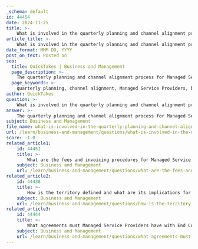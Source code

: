 ```yaml
---
_schema: default
id: 44454
date: 2024-11-25
title: >-
    What is involved in the quarterly planning and channel alignment process?
article_title: >-
    What is involved in the quarterly planning and channel alignment process?
date_format: MMM DD, YYYY
post_on_text: Posted on
seo:
  title: QuickTakes | Business and Management
  page_description: >-
    The quarterly planning and channel alignment process for Managed Service Providers (MSPs) involves structured business reviews, goal setting, alignment assessments, effective communication, performance metrics, feedback mechanisms, and documentation to ensure strategic alignment and operational success.
  page_keywords: >-
    quarterly planning, channel alignment, Managed Service Providers, business reviews, goal setting, alignment assessment, communication, collaboration, performance metrics, feedback mechanism, documentation, follow-up, client relationships, service delivery, business growth
author: QuickTakes
question: >-
    What is involved in the quarterly planning and channel alignment process?
answer: >-
    The quarterly planning and channel alignment process for Managed Service Providers (MSPs) is a structured approach aimed at ensuring that both the MSP and its clients are aligned on strategic goals and operational plans. Here are the key components involved in this process:\n\n1. **Quarterly Business Reviews (QBRs)**: A well-thought-out QBR process is essential for driving technology alignment and standardization. While not all clients may require quarterly meetings, strategic accounts should have these meetings to review progress and adjust plans as necessary. Other accounts may benefit from biannual strategic planning sessions.\n\n2. **Goal Setting**: During the quarterly planning sessions, MSPs should set both quarterly and annual goals that align with a multi-year strategic vision. This helps maintain momentum and ensures that daily operations contribute to the broader objectives of the MSP. Each goal should be directly linked to the MSP's vision and mission.\n\n3. **Alignment and Assessment**: The planning phase is critical for assessing whether the MSP and the client are aligned on the goals and strategies in place. This alignment is vital for evaluating the success or failure of the strategies implemented and for making necessary adjustments to meet the targets set by the client.\n\n4. **Communication and Collaboration**: Effective communication strategies should be employed during these planning sessions to foster collaboration among team members. This includes transforming meetings into opportunities for team alignment, client satisfaction, and overall business growth.\n\n5. **Performance Metrics**: Establishing key performance indicators (KPIs) during the quarterly planning helps in measuring progress against the set goals. This data-driven approach allows MSPs to make informed decisions and adjustments as needed.\n\n6. **Feedback Mechanism**: Incorporating feedback from both the MSP team and the clients during these sessions can provide valuable insights into service gaps and opportunities for improvement.\n\n7. **Documentation and Follow-Up**: It is important to document the outcomes of the quarterly planning sessions and ensure that there is a follow-up process in place to track progress on the agreed-upon actions and goals.\n\nBy implementing a structured quarterly planning and channel alignment process, MSPs can enhance their service delivery, improve client relationships, and drive growth effectively.
subject: Business and Management
file_name: what-is-involved-in-the-quarterly-planning-and-channel-alignment-process.md
url: /learn/business-and-management/questions/what-is-involved-in-the-quarterly-planning-and-channel-alignment-process
score: -1.0
related_article1:
    id: 44451
    title: >-
        What are the fees and invoicing procedures for Managed Service Providers?
    subject: Business and Management
    url: /learn/business-and-management/questions/what-are-the-fees-and-invoicing-procedures-for-managed-service-providers
related_article2:
    id: 44438
    title: >-
        How is the territory defined and what are its implications for the Managed Service Provider?
    subject: Business and Management
    url: /learn/business-and-management/questions/how-is-the-territory-defined-and-what-are-its-implications-for-the-managed-service-provider
related_article3:
    id: 44444
    title: >-
        What agreements must Managed Service Providers have with End Customers?
    subject: Business and Management
    url: /learn/business-and-management/questions/what-agreements-must-managed-service-providers-have-with-end-customers
---
```


&nbsp;